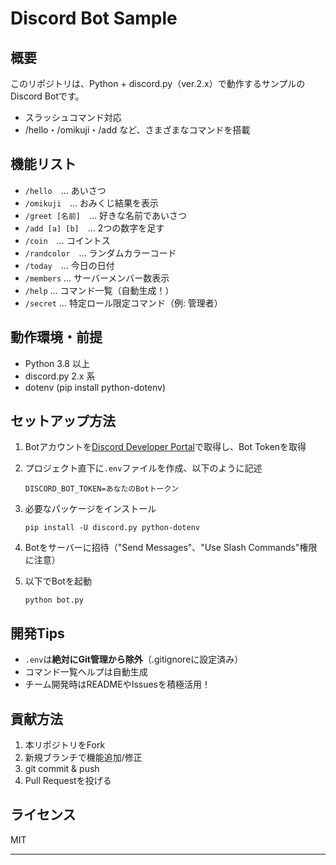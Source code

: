 # Discord Bot Sample

## 概要
このリポジトリは、Python + discord.py（ver.2.x）で動作するサンプルのDiscord Botです。
- スラッシュコマンド対応
- /hello・/omikuji・/add など、さまざまなコマンドを搭載

## 機能リスト
- `/hello`　… あいさつ
- `/omikuji`　… おみくじ結果を表示
- `/greet [名前]`　… 好きな名前であいさつ
- `/add [a] [b]`　… 2つの数字を足す
- `/coin`　… コイントス
- `/randcolor`　… ランダムカラーコード
- `/today`　… 今日の日付
- `/members` … サーバーメンバー数表示
- `/help` … コマンド一覧（自動生成！）
- `/secret` … 特定ロール限定コマンド（例: 管理者）

## 動作環境・前提
- Python 3.8 以上
- discord.py 2.x 系
- dotenv (pip install python-dotenv)

## セットアップ方法

1. Botアカウントを[Discord Developer Portal](https://discord.com/developers/applications)で取得し、Bot Tokenを取得
2. プロジェクト直下に`.env`ファイルを作成、以下のように記述
    ```
    DISCORD_BOT_TOKEN=あなたのBotトークン
    ```
3. 必要なパッケージをインストール
    ```
    pip install -U discord.py python-dotenv
    ```
4. Botをサーバーに招待（"Send Messages"、"Use Slash Commands"権限に注意）

5. 以下でBotを起動
    ```
    python bot.py
    ```

## 開発Tips
- `.env`は**絶対にGit管理から除外**（.gitignoreに設定済み）
- コマンド一覧ヘルプは自動生成
- チーム開発時はREADMEやIssuesを積極活用！

## 貢献方法
1. 本リポジトリをFork
2. 新規ブランチで機能追加/修正
3. git commit & push
4. Pull Requestを投げる

## ライセンス
MIT

---

